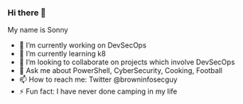 ### Hi there 👋
My name is Sonny

- 🔭 I’m currently working on DevSecOps
- 🌱 I’m currently learning k8
- 👯 I’m looking to collaborate on projects which involve DevSecOps
- 💬 Ask me about PowerShell, CyberSecurity, Cooking, Football
- 📫 How to reach me: Twitter @browninfosecguy
- ⚡ Fun fact: I have never done camping in my life

